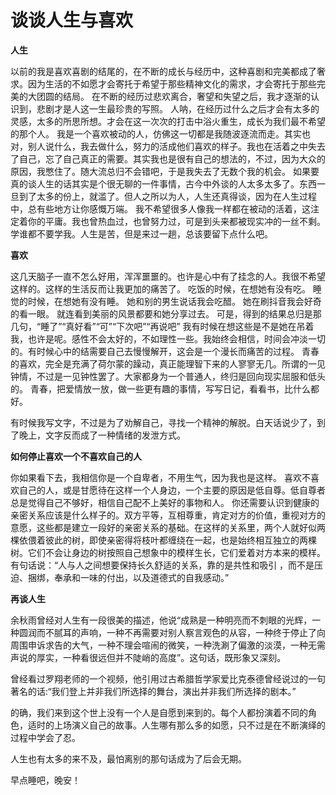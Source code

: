 # 谈谈人生与喜欢

**人生**


以前的我是喜欢喜剧的结尾的，在不断的成长与经历中，这种喜剧和完美都成了奢求。因为生活的不如愿才会寄托于希望于那些精神文化的需求，才会寄托于那些完美的大团圆的结局。
在不断的经历过悲欢离合，奢望和失望之后，我才逐渐的认识到，悲剧才是人这一生最珍贵的写照。
人呐，在经历过什么之后才会有太多的灵感，太多的所思所想。才会在这一次次的打击中浴火重生，成长为我们最不希望的那个人。
我是一个喜欢被动的人，仿佛这一切都是我随波逐流而走。其实也对，别人说什么，我去做什么，努力的活成他们喜欢的样子。我也在活着之中失去了自己，忘了自己真正的需要。其实我也是很有自己的想法的，不过，因为大众的原因，我憋住了。随大流总归不会错吧，于是我失去了无数个我的机会。
如果要真的谈人生的话其实是个很无聊的一件事情，古今中外谈的人太多太多了。东西一旦到了太多的份上，就滥了。但人之所以为人，人生还真得谈，因为在人生过程中，总有些地方让你感慨万端。
我不希望很多人像我一样都在被动的活着，这注定着你的平庸。我也曾热血过，也曾努力过，可是到头来都被现实冲的一丝不剩。学谁都不要学我。人生是苦，但是来过一趟，总该要留下点什么吧。


**喜欢**


这几天脑子一直不怎么好用，浑浑噩噩的。也许是心中有了挂念的人。我很不希望这样的。这样的生活反而让我更加的痛苦了。
吃饭的时候，在想她有没有吃。
睡觉的时候，在想她有没有睡。
她和别的男生说话我会吃醋。
她在刷抖音我会好奇的看一眼。
就连看到美丽的风景都要和她分享过去。
可是，得到的结果总归是那几句，“睡了”“真好看”“可”“下次吧”“再说吧”
我有时候在想这些是不是她在吊着我，也许是呢。感性不会太好的，不如理性一些。我始终会相信，时间会冲淡一切的。有时候心中的结需要自己去慢慢解开，这会是一个漫长而痛苦的过程。
青春的喜欢，完全是充满了荷尔蒙的躁动，真正能理智下来的人寥寥无几。所谓的一见钟情，不过是一见钟性罢了。大家都身为一个普通人，终归是回向现实屈服和低头的。
青春，把爱情放一放，做一些更有趣的事情，写写日记，看看书，比什么都好。

有时候我写文字，不过是为了劝解自己，寻找一个精神的解脱。白天话说少了，到了晚上，文字反而成了一种情绪的发泄方式。

**如何停止喜欢一个不喜欢自己的人**


你如果看下去，我相信你是一个自卑者，不用生气，因为我也是这样。
喜欢不喜欢自己的人，或是甘愿待在这样一个人身边，一个主要的原因是低自尊。低自尊者总是觉得自己不够好，相信自己配不上美好的事物和人。
你还需要认识到健康的亲密关系应该是什么样子的。双方平等，互相尊重，肯定对方的价值，重视对方的意愿，这些都是建立一段好的亲密关系的基础。在这样的关系里，两个人就好似两棵依偎着彼此的树，即使亲密得将枝叶都缠绕在一起，也是始终相互独立的两棵树。它们不会让身边的树按照自己想象中的模样生长，它们爱着对方本来的模样。
有句话说：“人与人之间想要保持长久舒适的关系，靠的是共性和吸引 ，而不是压迫、捆绑，奉承和一味的付出，以及道德式的自我感动。”


**再谈人生**


余秋雨曾经对人生有一段很美的描述，他说“成熟是一种明亮而不刺眼的光辉，一种圆润而不腻耳的声响，一种不再需要对别人察言观色的从容，一种终于停止了向周围申诉求告的大气，一种不理会喧闹的微笑，一种洗涮了偏激的淡漠，一种无需声说的厚实，一种看很远但并不陡峭的高度”。这句话，既形象又深刻。

曾经看过罗翔老师的一个视频，他引用过古希腊哲学家爱比克泰德曾经说过的一句著名的话:“我们登上并非我们所选择的舞台，演出并非我们所选择的剧本。”

的确，我们来到这个世上没有一个人是自愿到来到的。每个人都扮演着不同的角色，适时的上场演义自己的故事。人生哪有那么多的如愿，只不过是在不断演绎的过程中学会了忍。

人生也有太多的来不及，最怕离别的那句话成为了后会无期。

早点睡吧，晚安！​